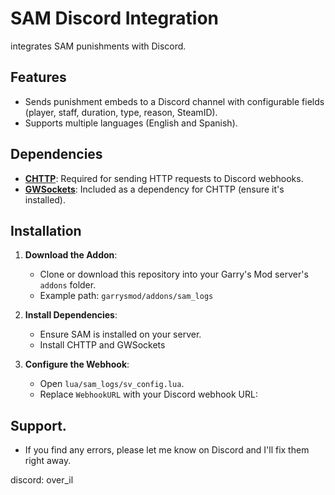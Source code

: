 # SAM Discord Integration

integrates SAM punishments with Discord.

## Features
- Sends punishment embeds to a Discord channel with configurable fields (player, staff, duration, type, reason, SteamID).
- Supports multiple languages (English and Spanish).

## Dependencies
- **[CHTTP](https://github.com/timschumi/gmod-chttp/releases)**: Required for sending HTTP requests to Discord webhooks.
- **[GWSockets](https://github.com/FredyH/GWSockets/releases/tag/1.3.0)**: Included as a dependency for CHTTP (ensure it's installed).

## Installation
1. **Download the Addon**:
   - Clone or download this repository into your Garry's Mod server's `addons` folder.
   - Example path: `garrysmod/addons/sam_logs`

2. **Install Dependencies**:
   - Ensure SAM is installed on your server.
   - Install CHTTP and GWSockets

3. **Configure the Webhook**:
   - Open `lua/sam_logs/sv_config.lua`.
   - Replace `WebhookURL` with your Discord webhook URL:

## Support.

- If you find any errors, please let me know on Discord and I'll fix them right away.

discord: over_il
